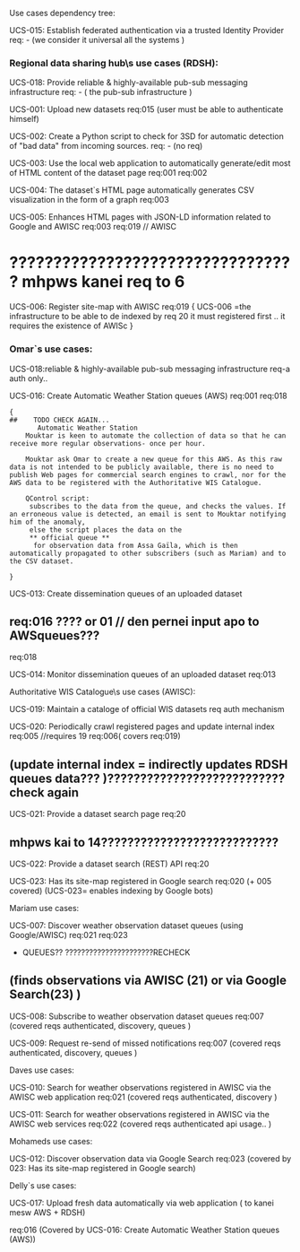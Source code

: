 Use cases dependency tree:



UCS-015: Establish federated authentication via a trusted Identity Provider
req: -
(we consider it universal all the systems )


### Regional data sharing hub\s use cases (RDSH):
UCS-018: Provide reliable & highly-available pub-sub messaging infrastructure
req: -
( the pub-sub infrastructure )

UCS-001: Upload new datasets
req:015
(user must be able to authenticate himself)

UCS-002: Create a Python script to check for 3SD for automatic detection of "bad data" from incoming sources.
req: -
(no req)

UCS-003: Use the local web application to automatically generate/edit most of HTML content of the dataset page
req:001
req:002

UCS-004: The dataset`s HTML page automatically generates CSV visualization in the form of a graph
req:003

UCS-005: Enhances HTML pages with JSON-LD information related to Google and AWISC
req:003
req:019 // AWISC
# ????????????????????????????????? mhpws kanei req to 6


UCS-006: Register site-map with AWISC
req:019
{ UCS-006 =the infrastructure  to be able to de indexed by req 20 it must registered first .. it requires the existence of AWISc  }



### Omar`s use cases:

UCS-018:reliable & highly-available pub-sub messaging infrastructure
req-a auth only..

UCS-016: Create Automatic Weather Station queues (AWS)
req:001
req:018
```
{ 
##    TODO CHECK AGAIN...
       Automatic Weather Station
    Mouktar is keen to automate the collection of data so that he can receive more regular observations- once per hour. 
  
    Mouktar ask Omar to create a new queue for this AWS. As this raw data is not intended to be publicly available, there is no need to publish Web pages for commercial search engines to crawl, nor for the AWS data to be registered with the Authoritative WIS Catalogue.

    QControl script:
     subscribes to the data from the queue, and checks the values. If an erroneous value is detected, an email is sent to Mouktar notifying him of the anomaly, 
     else the script places the data on the 
     ** official queue **
      for observation data from Assa Gaïla, which is then automatically propagated to other subscribers (such as Mariam) and to the CSV dataset.

}
```

UCS-013: Create dissemination queues of an uploaded dataset
## req:016 ???? or 01 // den pernei input apo to AWSqueues???
req:018

UCS-014: Monitor dissemination queues of an uploaded dataset
req:013


Authoritative WIS Catalogue\s use cases (AWISC):

UCS-019: Maintain a cataloge of official WIS datasets
req auth mechanism



UCS-020: Periodically crawl registered pages and update internal index
req:005 //requires 19
req:006( covers req:019)
## (update internal index = indirectly updates RDSH queues data??? )???????????????????????????check again


UCS-021: Provide a dataset search page
req:20
## mhpws kai to 14???????????????????????????

UCS-022: Provide a dataset search (REST) API
req:20


UCS-023: Has its site-map registered in Google search
req:020
(+ 005  covered)
(UCS-023= enables indexing by Google bots)




Mariam use cases:

UCS-007: Discover weather observation dataset queues (using Google/AWISC)
req:021 
req:023
+ QUEUES?? ??????????????????????RECHECK
## (finds observations via AWISC (21) or via Google Search(23) )  


UCS-008: Subscribe to weather observation dataset queues
req:007
(covered reqs authenticated, discovery, queues  )


UCS-009: Request re-send of missed notifications
req:007
(covered reqs authenticated, discovery, queues  )


Daves use cases:

UCS-010: Search for weather observations registered in AWISC via the AWISC web application
req:021
(covered reqs authenticated, discovery )


UCS-011: Search for weather observations registered in AWISC via the AWISC web services
req:022
(covered reqs authenticated api usage.. )



Mohameds use cases:

UCS-012: Discover observation data via Google Search
req:023
(covered by 023: Has its site-map registered in Google search)

Delly`s use cases:


UCS-017: Upload fresh data automatically via web application
( to kanei mesw AWS + RDSH)

req:016
(Covered by UCS-016: Create Automatic Weather Station queues (AWS))
